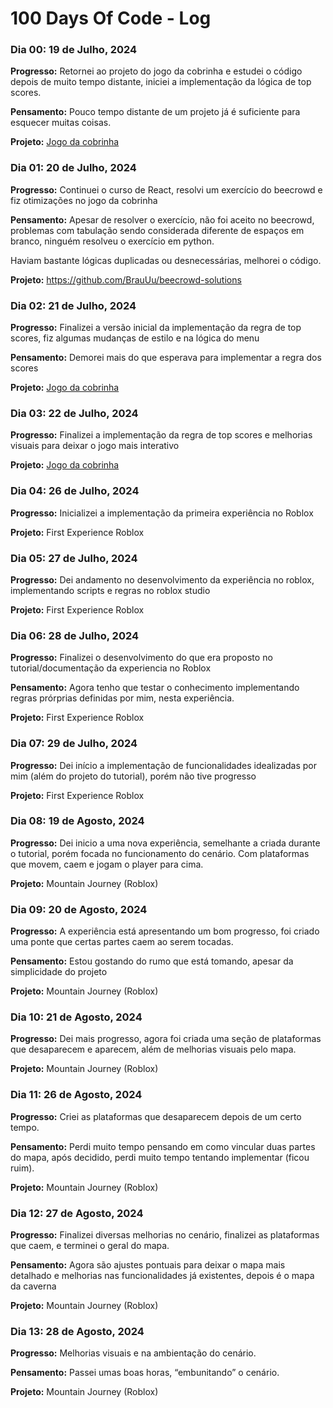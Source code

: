 # 100 Days Of Code - Log

### Dia 00: 19 de Julho, 2024

**Progresso:** Retornei ao projeto do jogo da cobrinha e estudei o código depois de muito tempo distante, iniciei a implementação da lógica de top scores.

**Pensamento:** Pouco tempo distante de um projeto já é suficiente para esquecer muitas coisas.

**Projeto:** [Jogo da cobrinha](https://github.com/BrauUu/snake-game)

### Dia 01: 20 de Julho, 2024

**Progresso:** Continuei o curso de React, resolvi um exercício do beecrowd e fiz otimizações no jogo da cobrinha

**Pensamento:** Apesar de resolver o exercício, não foi aceito no beecrowd, problemas com tabulação sendo considerada diferente de espaços em branco, ninguém resolveu o exercício em python.

Haviam bastante lógicas duplicadas ou desnecessárias, melhorei o código.

**Projeto:** https://github.com/BrauUu/beecrowd-solutions

### Dia 02: 21 de Julho, 2024

**Progresso:** Finalizei a versão inicial da implementação da regra de top scores, fiz algumas mudanças de estilo e na lógica do menu

**Pensamento:** Demorei mais do que esperava para implementar a regra dos scores

**Projeto:** [Jogo da cobrinha](https://github.com/BrauUu/snake-game)

### Dia 03: 22 de Julho, 2024

**Progresso:** Finalizei a implementação da regra de top scores e melhorias visuais para deixar o jogo mais interativo

**Projeto:** [Jogo da cobrinha](https://github.com/BrauUu/snake-game)

### Dia 04: 26 de Julho, 2024

**Progresso:** Inicializei a implementação da primeira experiência no Roblox

**Projeto:** First Experience Roblox

### Dia 05: 27 de Julho, 2024

**Progresso:** Dei andamento no desenvolvimento da experiência no roblox, implementando scripts e regras no roblox studio

**Projeto:** First Experience Roblox

### Dia 06: 28 de Julho, 2024

**Progresso:** Finalizei o desenvolvimento do que era proposto no tutorial/documentação da experiencia no Roblox

**Pensamento:** Agora tenho que testar o conhecimento implementando regras prórprias definidas por mim, nesta experiência.

**Projeto:** First Experience Roblox

### Dia 07: 29 de Julho, 2024

**Progresso:** Dei início a implementação de funcionalidades idealizadas por mim (além do projeto do tutorial), porém não tive progresso

**Projeto:** First Experience Roblox

### Dia 08: 19 de Agosto, 2024

**Progresso:** Dei inicio a uma nova experiência, semelhante a criada durante o tutorial, porém focada no funcionamento do cenário. Com plataformas que movem, caem e jogam o player para cima.

**Projeto:** Mountain Journey (Roblox)

### Dia 09: 20 de Agosto, 2024

**Progresso:** A experiência está apresentando um bom progresso, foi criado uma ponte que certas partes caem ao serem tocadas.

**Pensamento:** Estou gostando do rumo que está tomando, apesar da simplicidade do projeto

**Projeto:** Mountain Journey (Roblox)

### Dia 10: 21 de Agosto, 2024

**Progresso:** Dei mais progresso, agora foi criada uma seção de plataformas que desaparecem e aparecem, além de melhorias visuais pelo mapa.

**Projeto:** Mountain Journey (Roblox)

### Dia 11: 26 de Agosto, 2024

**Progresso:** Criei as plataformas que desaparecem depois de um certo tempo.

**Pensamento:** Perdi muito tempo pensando em como vincular duas partes do mapa, após decidido, perdi muito tempo tentando implementar (ficou ruim).

**Projeto:** Mountain Journey (Roblox)

### Dia 12: 27 de Agosto, 2024

**Progresso:** Finalizei diversas melhorias no cenário, finalizei as plataformas que caem, e terminei o geral do mapa.

**Pensamento:** Agora são ajustes pontuais para deixar o mapa mais detalhado e melhorias nas funcionalidades já existentes, depois é o mapa da caverna

**Projeto:** Mountain Journey (Roblox)

### Dia 13: 28  de Agosto, 2024

**Progresso:** Melhorias visuais e na ambientação do cenário.

**Pensamento:** Passei umas boas horas, “embunitando” o cenário.

**Projeto:** Mountain Journey (Roblox)
